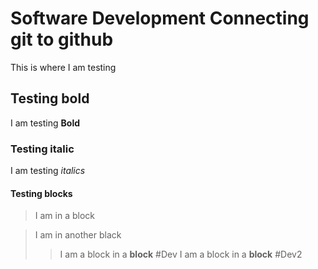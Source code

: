 # Software Development Connecting git to github
This is where I am testing 
## Testing bold
I am testing **Bold**
### Testing italic
I am testing *italics*
#### Testing blocks
> I am in a block

> I am in another black 
>   > I am a block in a **block** #Dev
>   > I am a block in a **block** #Dev2
